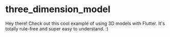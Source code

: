 # three_dimension_model
Hey there! Check out this cool example of using 3D models with Flutter. It's totally rule-free and super easy to understand. :)
